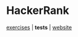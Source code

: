 # HackerRank

[exercises](../../../../../../main/scala/com/martinbrosenberg/problems/hackerrank) | **tests** | [website](https://www.hackerrank.com/)
